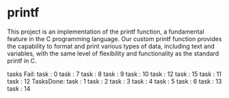 # printf
This project is an implementation of the printf function, a fundamental feature in the C programming language. Our custom printf function provides the capability to format and print various types of data, including text and variables, with the same level of flexibility and functionality as the standard printf in C.

tasks Fail:
task : 0
task : 7
task : 8
task : 9
task : 10
task : 12
task : 15
task : 11
task : 12
TasksDone:
task : 1
task : 2
task : 3
task : 4
task : 5
task : 6
task : 13
task : 14






